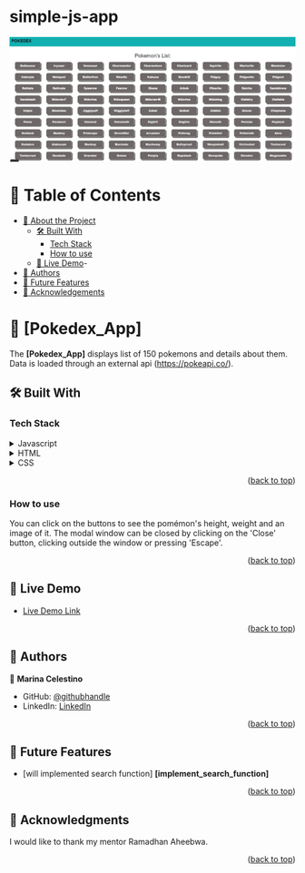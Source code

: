 # simple-js-app
<a name="readme-top"></a>
![Pokedex_App](img/pokedex.jpg)

<!-- TABLE OF CONTENTS -->

# 📗 Table of Contents

- [📖 About the Project](#about-project)
  - [🛠 Built With](#built-with)
    - [Tech Stack](#tech-stack)    
    - [How to use](#how-to-use)
  - [🚀 Live Demo](#live-demo)-
- [👥 Authors](#authors)
- [🔭 Future Features](#future-features)
- [🙏 Acknowledgements](#acknowledgements)

<!-- PROJECT DESCRIPTION -->

# 📖 [Pokedex_App] <a name="Pokedex App"></a>


The **[Pokedex_App]** displays list of 150 pokemons and details about them. Data is loaded through an external api (https://pokeapi.co/).

## 🛠 Built With <a name="built-with"></a>

### Tech Stack <a name="tech-stack"></a>


<details>
  <summary>Javascript</summary>  
</details>

<details>
  <summary>HTML</summary>
</details>

<details>
<summary>CSS</summary> 
</details>

<p align="right">(<a href="#readme-top">back to top</a>)</p>

<!-- How to use -->

### How to use <a name="how_to_use"></a>

You can click on the buttons to see the pomémon's height, weight and an image of it. The modal window can be closed by clicking on the 'Close' button, clicking outside the window or pressing 'Escape'.

<p align="right">(<a href="#readme-top">back to top</a>)</p>

<!-- LIVE DEMO -->

## 🚀 Live Demo <a name="live-demo"></a>

- [Live Demo Link](https://mcelest19.github.io/simple-js-app/)

<p align="right">(<a href="#readme-top">back to top</a>)</p>


<!-- AUTHORS -->

## 👥 Authors <a name="authors"></a>

👤 **Marina Celestino**

- GitHub: [@githubhandle](https://github.com/Mcelest19)
- LinkedIn: [LinkedIn](https://www.linkedin.com/in/marina-celestino-90319a166/)


<p align="right">(<a href="#readme-top">back to top</a>)</p>

<!-- FUTURE FEATURES -->

## 🔭 Future Features <a name="future-features"></a>

- [will implemented search function] **[implement_search_function]**


<p align="right">(<a href="#readme-top">back to top</a>)</p>




<!-- ACKNOWLEDGEMENTS -->
## 🙏 Acknowledgments <a name="acknowledgements"></a>



I would like to thank my mentor Ramadhan Aheebwa.

<p align="right">(<a href="#readme-top">back to top</a>)</p>


